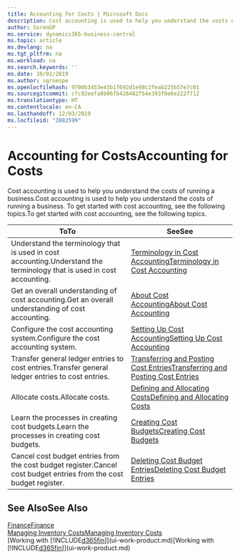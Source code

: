 ```yaml
---
title: Accounting for Costs | Microsoft Docs
description: Cost accounting is used to help you understand the costs of running a business. To get started with cost accounting, see the following topics.
author: SorenGP
ms.service: dynamics365-business-central
ms.topic: article
ms.devlang: na
ms.tgt_pltfrm: na
ms.workload: na
ms.search.keywords: ''
ms.date: 10/01/2019
ms.author: sgroespe
ms.openlocfilehash: 9700b3453e43b1f692d1e98c2feab225b57e7c01
ms.sourcegitcommit: cfc92eefa8b06fb426482f54e393f0e6e222f712
ms.translationtype: HT
ms.contentlocale: en-CA
ms.lasthandoff: 12/03/2019
ms.locfileid: "2882599"
---
```

# <a name="accounting-for-costs"></a><span data-ttu-id="4f9d9-104">Accounting for Costs</span><span class="sxs-lookup"><span data-stu-id="4f9d9-104">Accounting for Costs</span></span>
<span data-ttu-id="4f9d9-105">Cost accounting is used to help you understand the costs of running a business.</span><span class="sxs-lookup"><span data-stu-id="4f9d9-105">Cost accounting is used to help you understand the costs of running a business.</span></span> <span data-ttu-id="4f9d9-106">To get started with cost accounting, see the following topics.</span><span class="sxs-lookup"><span data-stu-id="4f9d9-106">To get started with cost accounting, see the following topics.</span></span>  

|<span data-ttu-id="4f9d9-107">To</span><span class="sxs-lookup"><span data-stu-id="4f9d9-107">To</span></span>|<span data-ttu-id="4f9d9-108">See</span><span class="sxs-lookup"><span data-stu-id="4f9d9-108">See</span></span>|  
|--------|---------|  
|<span data-ttu-id="4f9d9-109">Understand the terminology that is used in cost accounting.</span><span class="sxs-lookup"><span data-stu-id="4f9d9-109">Understand the terminology that is used in cost accounting.</span></span>|[<span data-ttu-id="4f9d9-110">Terminology in Cost Accounting</span><span class="sxs-lookup"><span data-stu-id="4f9d9-110">Terminology in Cost Accounting</span></span>](finance-terminology-in-cost-accounting.md)|  
|<span data-ttu-id="4f9d9-111">Get an overall understanding of cost accounting.</span><span class="sxs-lookup"><span data-stu-id="4f9d9-111">Get an overall understanding of cost accounting.</span></span>|[<span data-ttu-id="4f9d9-112">About Cost Accounting</span><span class="sxs-lookup"><span data-stu-id="4f9d9-112">About Cost Accounting</span></span>](finance-about-cost-accounting.md)|  
|<span data-ttu-id="4f9d9-113">Configure the cost accounting system.</span><span class="sxs-lookup"><span data-stu-id="4f9d9-113">Configure the cost accounting system.</span></span>|[<span data-ttu-id="4f9d9-114">Setting Up Cost Accounting</span><span class="sxs-lookup"><span data-stu-id="4f9d9-114">Setting Up Cost Accounting</span></span>](finance-set-up-cost-accounting.md)|  
|<span data-ttu-id="4f9d9-115">Transfer general ledger entries to cost entries.</span><span class="sxs-lookup"><span data-stu-id="4f9d9-115">Transfer general ledger entries to cost entries.</span></span>|[<span data-ttu-id="4f9d9-116">Transferring and Posting Cost Entries</span><span class="sxs-lookup"><span data-stu-id="4f9d9-116">Transferring and Posting Cost Entries</span></span>](finance-transfer-and-post-cost-entries.md)|  
|<span data-ttu-id="4f9d9-117">Allocate costs.</span><span class="sxs-lookup"><span data-stu-id="4f9d9-117">Allocate costs.</span></span>|[<span data-ttu-id="4f9d9-118">Defining and Allocating Costs</span><span class="sxs-lookup"><span data-stu-id="4f9d9-118">Defining and Allocating Costs</span></span>](finance-define-and-allocate-costs.md)|  
|<span data-ttu-id="4f9d9-119">Learn the processes in creating cost budgets.</span><span class="sxs-lookup"><span data-stu-id="4f9d9-119">Learn the processes in creating cost budgets.</span></span>|[<span data-ttu-id="4f9d9-120">Creating Cost Budgets</span><span class="sxs-lookup"><span data-stu-id="4f9d9-120">Creating Cost Budgets</span></span>](finance-create-cost-budgets.md)|
|<span data-ttu-id="4f9d9-121">Cancel cost budget entries from the cost budget register.</span><span class="sxs-lookup"><span data-stu-id="4f9d9-121">Cancel cost budget entries from the cost budget register.</span></span>|[<span data-ttu-id="4f9d9-122">Deleting Cost Budget Entries</span><span class="sxs-lookup"><span data-stu-id="4f9d9-122">Deleting Cost Budget Entries</span></span>](finance-how-to-delete-cost-budget-entries.md)| 


## <a name="see-also"></a><span data-ttu-id="4f9d9-123">See Also</span><span class="sxs-lookup"><span data-stu-id="4f9d9-123">See Also</span></span>  
[<span data-ttu-id="4f9d9-124">Finance</span><span class="sxs-lookup"><span data-stu-id="4f9d9-124">Finance</span></span>](finance.md)  
[<span data-ttu-id="4f9d9-125">Managing Inventory Costs</span><span class="sxs-lookup"><span data-stu-id="4f9d9-125">Managing Inventory Costs</span></span>](finance-manage-inventory-costs.md)  
<span data-ttu-id="4f9d9-126">[Working with [!INCLUDE[d365fin](includes/d365fin_md.md)]](ui-work-product.md)</span><span class="sxs-lookup"><span data-stu-id="4f9d9-126">[Working with [!INCLUDE[d365fin](includes/d365fin_md.md)]](ui-work-product.md)</span></span>
